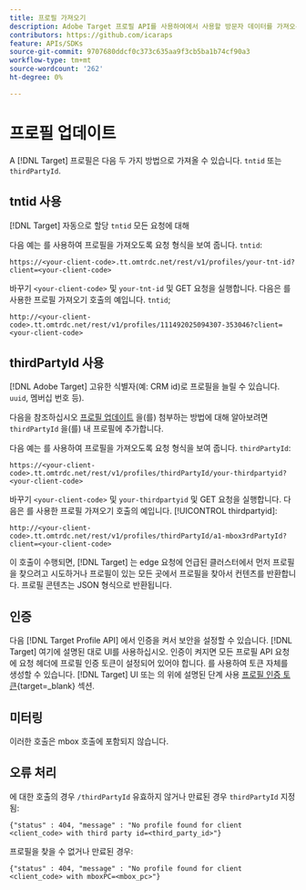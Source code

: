 ```yaml
---
title: 프로필 가져오기
description: Adobe Target 프로필 API를 사용하여에서 사용할 방문자 데이터를 가져오는 방법에 대해 알아봅니다 [!DNL Target].
contributors: https://github.com/icaraps
feature: APIs/SDKs
source-git-commit: 9707680ddcf0c373c635aa9f3cb5ba1b74cf90a3
workflow-type: tm+mt
source-wordcount: '262'
ht-degree: 0%

---
```


# 프로필 업데이트

A [!DNL Target] 프로필은 다음 두 가지 방법으로 가져올 수 있습니다. `tntid` 또는 `thirdPartyId`.

## tntid 사용

[!DNL Target] 자동으로 할당 `tntid` 모든 요청에 대해

다음 예는 를 사용하여 프로필을 가져오도록 요청 형식을 보여 줍니다. `tntid`:

```
https://<your-client-code>.tt.omtrdc.net/rest/v1/profiles/your-tnt-id?client=<your-client-code>
```

바꾸기 `<your-client-code>` 및 `your-tnt-id` 및 GET 요청을 실행합니다. 다음은 를 사용한 프로필 가져오기 호출의 예입니다. `tntid`;

```
http://<your-client-code>.tt.omtrdc.net/rest/v1/profiles/111492025094307-353046?client=<your-client-code>
```

## thirdPartyId 사용

[!DNL Adobe Target] 고유한 식별자(예: CRM id)로 프로필을 늘릴 수 있습니다. `uuid`, 멤버십 번호 등).

다음을 참조하십시오 [프로필 업데이트](/help/dev/administer/profile-api/profile-api-overview.md) 을(를) 첨부하는 방법에 대해 알아보려면 `thirdPartyId` 을(를) 내 프로필에 추가합니다.

다음 예는 를 사용하여 프로필을 가져오도록 요청 형식을 보여 줍니다. `thirdPartyId`:

```
https://<your-client-code>.tt.omtrdc.net/rest/v1/profiles/thirdPartyId/your-thirdpartyid?<your-client-code>
```

바꾸기 `<your-client-code>` 및 `your-thirdpartyid` 및 GET 요청을 실행합니다. 다음은 를 사용한 프로필 가져오기 호출의 예입니다. [!UICONTROL thirdpartyid]:

```
http://<your-client-code>.tt.omtrdc.net/rest/v1/profiles/thirdPartyId/a1-mbox3rdPartyId?client=<your-client-code>
```

이 호출이 수행되면, [!DNL Target] 는 edge 요청에 언급된 클러스터에서 먼저 프로필을 찾으려고 시도하거나 프로필이 있는 모든 곳에서 프로필을 찾아서 컨텐츠를 반환합니다. 프로필 콘텐츠는 JSON 형식으로 반환됩니다.

## 인증

다음 [!DNL Target Profile API] 에서 인증을 켜서 보안을 설정할 수 있습니다. [!DNL Target] 여기에 설명된 대로 UI를 사용하십시오. 인증이 켜지면 모든 프로필 API 요청에 요청 헤더에 프로필 인증 토큰이 설정되어 있어야 합니다. 를 사용하여 토큰 자체를 생성할 수 있습니다. [!DNL Target] UI 또는 의 위에 설명된 단계 사용 [프로필 인증 토큰](https://developers.adobetarget.com/api/#authentication-tokens){target=_blank} 섹션.

## 미터링

이러한 호출은 mbox 호출에 포함되지 않습니다.

## 오류 처리

에 대한 호출의 경우 `/thirdPartyId` 유효하지 않거나 만료된 경우 `thirdPartyId` 지정됨:

```
{"status" : 404, "message" : "No profile found for client <client_code> with third party id=<third_party_id>"}
```

프로필을 찾을 수 없거나 만료된 경우:

```
{"status" : 404, "message" : "No profile found for client <client_code> with mboxPC=<mbox_pc>"}
```
